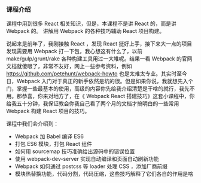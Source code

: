 ### 课程介绍

课程中用到很多 React 相关知识，但是，本课程不是讲 React 的，而是讲 Webpack 的。
讲解用 Webpack 的各种技巧辅助 React 项目构建。



说起来是前年了，我刚接触 React ，发现 React 挺好上手，接下来大一点的项目发现需要用 Webpack 打一下包，我心想这有什么了，以前 make/gulp/grunt/rake 各种构建工具用过一大堆呢。结果一看 Webpack 的官网文档就傻眼了，非常不友好，网上一些参考资料，例如 https://github.com/petehunt/webpack-howto 也是太难太专业。其实时至今日，Webpack 入门对于真正的新手依然是坑的很。但是如果你说，我就想先入个门，掌握一些最基本的使用，高级的内容你先给我介绍清楚是干啥的就行，我先不用。那恭喜，你来对地方了，在《 Webpack React 搭建技巧》这套小课程中，你给我五十分钟，我保证教会你我自己看了两个月的文档才搞明白的一些常用 Webpack 构建 React 项目的技巧。


课程中我们会介绍到：

- Webpack 加  Babel 编译 ES6
- 打包 ES6 模块，打包 React 组件
- 如何用 sourcemap 技巧准确给出源码中的错误位置
- 使用 webpack-dev-server 实现自动编译和页面自动刷新功能
- Webpack 如何通过 postcss 等 loader 处理 CSS ，添加厂商前缀
- 模块热替换功能，代码分割，代码压缩，这些技巧解释了它们各自的作用是啥
